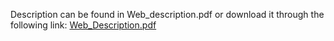 Description can be found in Web_description.pdf or download it through the following link:
[Web_Description.pdf](https://github.com/OHashish/Blogging_website/files/8688218/Web_Description.pdf)
